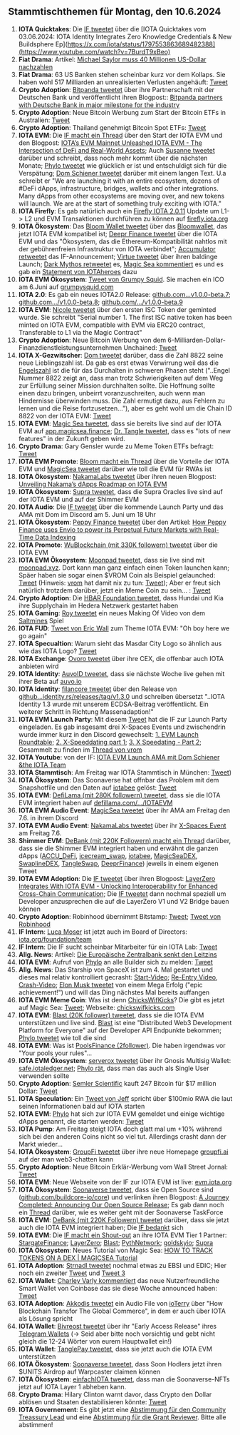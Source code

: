 ## Stammtischthemen für Montag, den 10.6.2024

1. **IOTA Quicktakes**: Die [IF tweetet](https://x.com/iota/status/1797553863689482388) über die [IOTA Quicktakes vom 03.06.2024: IOTA Identity Integrates Zero Knowledge Credentials & New Buildsphere Ep](https://x.com/iota/status/1797553863689482388](https://www.youtube.com/watch?v=7BurdT9xBeo)
2. **Fiat Drama**: Artikel: [Michael Saylor muss 40 Millionen US-Dollar nachzahlen](https://www.btc-echo.de/schlagzeilen/michael-saylor-muss-40-millionen-us-dollar-nachzahlen-185819/)
3. **Fiat Drama**: 63 US Banken stehen scheinbar kurz vor dem Kollaps. Sie haben wohl 517 Milliarden an unrealisierten Verlusten angehäuft: [Tweet](https://x.com/burrytracker/status/1797783327631364185)
4. **Crypto Adoption**: [Bitpanda tweetet](https://x.com/Bitpanda_global/status/1797890650806853752) über ihre Partnerschaft mit der Deutschen Bank und veröffentlicht ihren Blogpost:: [Bitpanda partners with Deutsche Bank in major milestone for the industry](https://blog.bitpanda.com/en/bitpanda-partners-deutsche-bank-major-milestone-industry)
5. **Crypto Adoption**: Neue Bitcoin Werbung zum Start der Bitcoin ETFs in Australien: [Tweet](https://x.com/blocktrainer/status/1797751898969129164)
6. **Crypto Adoption**: Thailand genehmigt Bitcoin Spot ETFs: [Tweet](https://x.com/BitcoinMagazine/status/1797926469509038476)
7. **IOTA EVM**: Die [IF macht ein Thread](https://x.com/iota/status/1797984324119101845) über den Start der IOTA EVM und den Blogpost: [IOTA’s EVM Mainnet Unleashed IOTA EVM - The Intersection of DeFi and Real-World Assets](https://blog.iota.org/iotas-evm-mainnet-launch/); Auch [Susanne tweetet](https://x.com/SusanneKrone/status/1797987363987288374) darüber und schreibt, dass noch mehr kommt über die nächsten Monate; [Phylo tweetet](https://x.com/PhyloIota/status/1797996682329936230) wie glücklich er ist und entschuldigt sich für die Verspätung; [Dom Schiener tweetet](https://x.com/DomSchiener/status/1798003064265216185) darüber mit einem langen Text. U.a schreibt er "We are launching it with an entire ecosystem, dozens of #DeFi dApps, infrastructure, bridges, wallets and other integrations. Many dApps from other ecosystems are moving over, and new tokens will launch. We are at the start of something truly exciting with IOTA." 
8. **IOTA Firefly**: Es gab natürlich auch ein [Firefly IOTA 2.0.11](https://github.com/iotaledger/firefly/releases) Update um L1-> L2 und EVM Transaktionen durchführen zu können auf [firefly.iota.org](https://firefly.iota.org/)
9. **IOTA Ökosystem**: Das [Bloom Wallet tweetet](https://x.com/bloomwalletio/status/1797985291720094095) über das [Bloomwallet](https://bloomwallet.io/), das jetzt IOTA EVM kompatibel ist; [Deepr Finance tweetet](https://x.com/DeeprFinance/status/1797986736355541208) über die IOTA EVM und das "Ökosystem, das die Ethereum-Kompatibilität nahtlos mit der gebührenfreien Infrastruktur von IOTA verbindet"; [Accumulator retweetet](https://x.com/ACCU_DeFi/status/1797987452755534290) das IF-Announcement; [Virtue tweetet](https://x.com/Virtue_Money/status/1797993210771341690) über ihren baldinge Launch; [Dark Mythos retweetet](https://x.com/DarkMythosIOTA/status/1797986810712264723) es, [Magic Sea kommentiert](https://x.com/MagicSeaDEX/status/1797992632351953220) es und es gab ein [Statement von IOTAheroes](https://x.com/IotaHeroes/status/1798278028331733180) dazu
10. **IOTA EVM Ökosystem**:  [Tweet von Grumpy Squid](https://x.com/Grumpy__Squid/status/1797994002723274856). Sie machen ein ICO am 6.Juni auf [grumpysquid.com](grumpysquid.com)
11. **IOTA 2.0**: Es gab ein neues IOTA2.0 Release: [github.com...v1.0.0-beta.7](https://github.com/iotaledger/iota-core/releases/tag/v1.0.0-beta.7); [github.com.../v1.0.0-beta.8](https://github.com/iotaledger/iota-core/releases/tag/v1.0.0-beta.8); [github.com/.../v1.0.0-beta.9](https://github.com/iotaledger/iota-core/releases/tag/v1.0.0-beta.9)
12. **IOTA EVM**: [Nicole tweetet](https://x.com/cheerful_nicole/status/1797993816437531116) über den ersten ISC Token der geminted wurde. Sie schreibt "Serial number 1. The first ISC native token has been minted on IOTA EVM, compatible with EVM via ERC20 contract, Transferable to L1 via the Magic Contract"
13. **Crypto Adoption**: Neue Bitcoin Werbung von dem 6-Milliarden-Dollar-Finanzdienstleistungsunternehmen Unchained: [Tweet](https://x.com/BitcoinMagazine/status/1798412802400329982)
14. **IOTA X-Gezwitscher**: [Dom tweetet](https://x.com/DomSchiener/status/1797999455951843337) darüber, dass die Zahl 8822 seine neue Lieblingszahl ist. Da gab es erst etwas Verwirrung weil das die [Engelszahl](https://sternenpfade.com/engelszahl-8822-bedeutung) ist die für das Durchalten in schweren Phasen steht ("..Engel Nummer 8822 zeigt an, dass man trotz Schwierigkeiten auf dem Weg zur Erfüllung seiner Mission durchhalten sollte. Die Hoffnung sollte einen dazu bringen, unbeirrt voranzuschreiten, auch wenn man Hindernisse überwinden muss. Die Zahl ermutigt dazu, aus Fehlern zu lernen und die Reise fortzusetzen..."), aber es geht wohl um die Chain ID 8822 von der IOTA EVM: [Tweet](https://x.com/_Chris_Cowell/status/1798011545928245549)
15. **IOTA EVM**: [Magic Sea tweetet](https://x.com/MagicSeaDEX/status/1797985944735293538), dass sie bereits live sind auf der IOTA EVM auf [app.magicsea.finance](https://app.magicsea.finance/liquidityv3); [Dr. Tangle tweetet](https://x.com/dr_tangle/status/1797987377375531187), dass es "lots of new features" in der Zukunft geben wird.
16. **Crypto Drama**: Gary Gensler wurde zu Meme Token ETFs befragt: [Tweet](https://x.com/Cointelegraph/status/1798370698550743428)
17. **IOTA EVM Promote**: [Bloom macht ein Thread](https://x.com/bloomwalletio/status/1798344580146008500) über die Vorteile der IOTA EVM und [MagicSea tweetet](https://x.com/MagicSeaDEX/status/1798652300006756781) darüber wie toll die EVM für RWAs ist
18. **IOTA Ökosystem**: [NakamaLabs tweetet](https://x.com/Nakama_Labs/status/1798015101858943224) über ihren neuen Blogpost: [Unveiling Nakama’s dApps Roadmap on IOTA EVM](https://medium.com/@NakamaLabs/unveiling-nakamas-dapps-roadmap-on-iota-evm-c08eb009df46)
19. **IOTA Ökosystem**: [Supra tweetet](https://x.com/SUPRA_Labs/status/1798032507595833546), dass die Supra Oracles live sind auf der IOTA EVM und auf der Shimmer EVM
20. **IOTA Audio**: Die [IF tweetet](https://x.com/iota/status/1798037089713598821) über die kommende Launch Party und das AMA mit Dom im Discord am 5. Juni um 18 Uhr
21. **IOTA Ökosystem**: [Peppy Finance tweetet](https://x.com/Peppy_finance/status/1798011809439584727) über den Artikel: [How Peppy Finance uses Envio to power its Perpetual Future Markets with Real-Time Data Indexing](https://docs.envio.dev/blog/envio-real-time-indexing-powers-peppy-finance)
22. **IOTA Promote**: [WuBlockchain (mit 330K followern) tweetet](https://x.com/WuBlockchain/status/1797984708514762840) über die IOTA EVM
23. **IOTA EVM Ökosystem**: [Moonpad tweetet](https://x.com/MoonpadXYZ/status/1798244724404531657), dass sie live sind mit [moonpad.xyz](https://moonpad.xyz/). Dort kann man ganz einfach einen Token launchen kann; Späer haben sie sogar einen $VROM Coin als Beispiel gelaunched: [Tweet](https://x.com/MoonpadXYZ/status/1798257655951302760) (Hinweis: [vrom](https://x.com/Vrom14286662) hat damit nix zu tun: [Tweet](https://x.com/Vrom14286662/status/1798263887751741783)); Aber er freut sich natürlich trotzdem darüber, jetzt ein Meme Coin zu sein... : [Tweet](https://x.com/Vrom14286662/status/1799376134272135445)
24. **Crypto Adoption**: Die [HBAR Foundation tweetet](https://x.com/HBAR_foundation/status/1797660208111460828), dass Hundai und Kia ihre Supplychain im Hedera Netzwerk gestartet haben
25. **IOTA Gaming**: [Roy tweetet](https://x.com/SaltminesRoy/status/1798177921221505100) ein neues Making Of Video von dem [Saltmines](https://x.com/SaltminesCo) Spiel
26. **IOTA FUD**: [Tweet von Eric Wall](https://x.com/ercwl/status/1798089308487700740) zum Theme IOTA EVM: "Oh boy here we go again"
27. **IOTA Specualtion**: Warum sieht das Masdar City Logo so ähnlich aus wie das IOTA Logo? [Tweet](https://x.com/Vrom14286662/status/1798321319131717886)
28. **IOTA Exchange**: [Ovoro tweetet](https://x.com/AppOvoro/status/1798293717322813864) über ihre CEX, die offenbar auch IOTA anbieten wird
29. **IOTA Identity**: [AuvoID tweetet](https://x.com/AuvoDigital/status/1798320601247232467), dass sie nächste Woche live gehen mit ihrer Beta auf [auvo.io](https://auvo.io/)
30. **IOTA Identity**: [filancore tweetet](https://x.com/FilancoreGmbH/status/1798327744532770947) über den Release von [github...identity.rs/releases/tag/v1.3.0](https://github.com/iotaledger/identity.rs/releases/tag/v1.3.0) und schreiben übersetzt "..IOTA Identity 1.3 wurde mit unserem ECDSA-Beitrag veröffentlicht. Ein weiterer Schritt in Richtung Massenadaption!"
31. **IOTA EVM Launch Party**: Mit diesem [Tweet](https://x.com/iota/status/1798022016588484892) hat die IF zur Launch Party eingeladen. Es gab insgesamt drei X-Spaces Events und zwischendrin wurde immer kurz in den Discord gewechselt: [1. EVM Launch Roundtable](https://x.com/iota/status/1798386742925660624); [2. X-Speeddating part 1](https://x.com/iota/status/1798401913542840509); [3. X Speedating - Part 2](https://x.com/iota/status/1798414453765185621); Gesammelt zu finden im [Thread von vrom](https://x.com/Vrom14286662/status/1798616980158910733)
32. **IOTA Youtube**: von der IF: [IOTA EVM Launch AMA mit Dom Schiener &the IOTA Team](https://youtu.be/_W1XBAhiTe8?si=hHf4CsLh3JP1ag2w)
33. **IOTA Stammtisch**: Am Freitag war IOTA Stammtisch in München: [Tweet](https://x.com/IotaMunchen/status/1799409130668720566))
34. **IOTA Ökosystem**: Das Soonaverse hat offnbar das Problem mit dem Snapshotfile und den Daten auf [iotabee](https://x.com/iotabee) gelöst: [Tweet](https://x.com/soon_labs/status/1798445506777227605)
35. **IOTA EVM**:  [DefiLama (mit 280K followern) tweetet](https://x.com/DefiLlama/status/1798444832165413321), dass sie die IOTA EVM integriert haben auf [defillama.com/.../IOTAEVM](https://defillama.com/chain/IOTA%20EVM)
36. **IOTA EVM Audio Event**: [MagicSea tweetet](https://x.com/MagicSeaDEX/status/1798595682015789533) über ihr AMA am Freitag den 7.6. in ihrem Discord
37. **IOTA EVM Audio Event**: [NakamaLabs tweetet](https://x.com/Nakama_Labs/status/1798380988889719069) über ihr [X-Spaces Event](https://x.com/i/spaces/1YpKkwZAeZEKj) am Freitag 7.6.
38. **Shimmer EVM**: [DeBank (mit 220K Followern) macht ein Thread](https://x.com/DeBankDeFi/status/1798683775616024961) darüber, dass sie die Shimmer EVM integriert haben und erwähnt die ganzen dApps ([ACCU_DeFi](https://x.com/ACCU_DeFi), [icecream_swap](https://x.com/icecream_swap), [iotabee](https://x.com/iotabee), [MagicSeaDEX](https://x.com/MagicSeaDEX), [SwaplineDEX](https://x.com/SwaplineDEX), [TangleSwap](https://x.com/TangleSwap), [DeeprFinance](https://x.com/DeeprFinance)) jeweils in einem eigenen Tweet
39. **IOTA EVM Adoption**: Die [IF tweetet](https://x.com/iota/status/1798640987188969633) über ihren Blogpost: [LayerZero Integrates With IOTA EVM - Unlocking Interoperability for Enhanced Cross-Chain Communication](https://blog.iota.org/layerzero-integrates-with-iota-evm/); Die [IF tweetet](https://x.com/iota/status/1798640993581084770) dann nochmal speziell um Developer anzusprechen die auf die LayerZero V1 und V2 Bridge bauen können
40. **Crypto Adoption**: Robinhood übernimmt Bitstamp: [Tweet](https://x.com/BitcoinMagazine/status/1798684703416803495); [Tweet von Robinhood](https://x.com/RobinhoodApp/status/1798672303519342898)
41. **IF Intern**: [Luca Moser](https://x.com/luca__moser) ist jetzt auch im Board of Directors: [iota.org/foundation/team](https://www.iota.org/foundation/team)
42. **IF Intern**: Die IF sucht scheinbar Mitarbeiter für ein IOTA Lab: [Tweet](https://x.com/bennnni_web3/status/1798699351990255847)
43. **Allg. News**: Artikel: [Die Europäische Zentralbank senkt den Leitzins](https://www.btc-echo.de/schlagzeilen/ezb-europaeische-zentralbank-senkt-leitzins-so-reagiert-bitcoin-185997/)
44. **IOTA EVM**: Aufruf von [Phylo](https://x.com/PhyloIota) an alle Builder sich zu melden: [Tweet](https://x.com/PhyloIota/status/1798716502956515431)
45. **Allg. News**: Das Starship von SpaceX ist zum 4. Mal gestartet und dieses mal relativ kontrolliert gecrasht: [Start-Video](https://x.com/SpaceX/status/1798699175573700929); [Re-Entry Video](https://x.com/SawyerMerritt/status/1798718420147716545), [Crash-Video](https://x.com/SpaceX/status/1798701489097183286); [Elon Musk tweetet](https://x.com/elonmusk/status/1798718549307109867) von einem Mega Erfolg ("epic achievement!") und will das Ding nächstes Mal bereits auffangen
46. **IOTA EVM Meme Coin**: Was ist denn [ChicksWifKicks](https://x.com/ChicksWifKicks)? Die gibt es jetzt auf Magic Sea: [Tweet](https://x.com/ChicksWifKicks/status/1798075569059528873); Webseite: [chickswifkicks.com](https://chickswifkicks.com/)
47. **IOTA EVM**: [Blast (20K follower) tweetet](https://x.com/BlastAPI/status/1798677298813489359), dass sie die IOTA EVM unterstützen und live sind. [Blast](https://blastapi.io/welcome) ist eine "Distributed Web3 Development Platform for Everyone" auf der Developer API Endpunkte bekommen; [Phylo tweetet](https://x.com/PhyloIota/status/1798720110838128707) wie toll die sind
48. **IOTA EVM**: Was ist [PoolsFinance (2follower)](https://x.com/PoolsFinance/status/1798717126326509888). Die haben irgendwas vor "Your pools your rules"...
49. **IOTA EVM Ökosystem**: [serverox tweetet](https://x.com/servrox/status/1798974875845173309) über ihr Gnosis Multisig Wallet: [safe.iotaledger.net](https://safe.iotaledger.net/welcome); [Phylo rät](https://x.com/PhyloIota/status/1798975718149472400), dass man das auch als Single User verwenden sollte
50. **Crypto Adoption**: [Semler Scientific](https://www.semlerscientific.com/) kauft 247 Bitcoin für $17 million Dollar: [Tweet](https://x.com/BitcoinMagazine/status/1798841031880040487)
51. **IOTA Speculation**: Ein [Tweet von Jeff](https://x.com/_JeffR/status/1798766360522264839) spricht über $100mio RWA die laut seinen Informationen bald auf IOTA starten
52. **IOTA EVM**: [Phylo](https://x.com/PhyloIota) hat sich zur IOTA EVM gemeldet und einige wichtige dApps genannt, die starten werden: [Tweet](https://x.com/criptosimpatic/status/1798813303348875358)
53. **IOTA Pump**: Am Freitag steigt IOTA doch glatt mal um +10% während sich bei den anderen Coins nicht so viel tut. Allerdings crasht dann der Markt wieder...
54. **IOTA Ökosystem**: [GroupFi tweetet](https://x.com/groupfi_ai/status/1798984816458928296) über ihre neue Homepage [groupfi.ai](https://groupfi.ai/) auf der man web3-chatten kann
55. **Crypto Adoption**: Neue Bitcoin Erklär-Werbung vom Wall Street Jornal: [Tweet](https://x.com/BitcoinMagazine/status/1798766978779500816)
56. **IOTA EVM**: Neue Webseite von der IF zur IOTA EVM ist live: [evm.iota.org](https://evm.iota.org/)
57. **IOTA Ökosystem**: [Soonaverse tweetet](https://x.com/soon_labs/status/1798991797668237618), dass sie Open Source sind ([github.com/buildcore-io/core](https://github.com/buildcore-io/core)) und verlinken ihren Blogpost: [A Journey Completed: Announcing Our Open Source Release](https://soonlabs.medium.com/a-journey-completed-announcing-our-open-source-release-986591841863); Es gab dann noch ein [Thread](https://x.com/SoonaverseTF/status/1799557136118145296) darüber, wie es weiter geht mit der Soonaverse TaskForce
58. **IOTA EVM**: [DeBank (mit 220K Followern) tweetet](https://x.com/DeBankDeFi/status/1799061202146152851) darüber, dass sie jetzt auch die IOTA EVM integriert haben; Die [IF bedankt](https://x.com/iota/status/1799063843890491894) sich
59. **IOTA EVM**: Die [IF macht ein Shout-out](https://x.com/iota/status/1799048699751862348) an ihre IOTA EVM Tier 1 Partner: [StargateFinance](https://x.com/StargateFinance); [LayerZero](https://x.com/LayerZero_Labs); [Blast](https://x.com/BlastAPI); [PythNetwork](https://x.com/PythNetwork); [goldskyio](https://x.com/goldskyio); [Supra](https://x.com/SUPRA_Labs)
60. **IOTA Ökosystem**:  Neues Tutorial von Magic Sea: [HOW TO TRACK TOKENS ON A DEX | MAGICSEA Tutorial](https://www.youtube.com/watch?v=Du3PKr17x4w)
61. **IOTA Adoption**: [Strnadl tweetet](https://x.com/archimate/status/1799481031415984325) nochmal etwas zu EBSI und EDIC; Hier noch ein zweiter [Tweet](https://x.com/archimate/status/1799527476999155968) und [Tweet 3](https://x.com/archimate/status/1799528198494920831)
62. **IOTA Wallet**: [Charley Varly kommentiert](https://x.com/c_varley/status/1799381231190077694) das neue Nutzerfreundliche Smart Wallet von Coinbase das sie diese Woche announced haben: [Tweet](https://x.com/CoinbaseWallet/status/1798363214901837884)
63. **IOTA Adoption**: [Akkodis tweetet](https://x.com/akkodis_global/status/1799177234990686375) ein Audio File von [ioTerry](https://x.com/io_terry) über "How Blockchain Transfor The Global Commerce", in dem er auch über IOTA als Lösung spricht
64. **IOTA Wallet**: [Bivreost tweetet](https://x.com/bivreost/status/1799788862119747996) über ihr "Early Access Release" ihres [Telegram Wallets](https://t.me/bivreost_bot/wallet?startapp=refferal=457645648) (-> Seid aber bitte noch vorsichtig und gebt nicht gleich die 12-24 Wörter von eurem Hauptwallet ein!)
65. **IOTA Wallet**: [TanglePay tweetet](https://x.com/tanglepaycom/status/1800020765611532300), dass sie jetzt auch die IOTA EVM unterstützen
66. **IOTA Ökosystem**: [Soonaverse tweetet](https://x.com/tanglepaycom/status/1800020765611532300), dass Soon Hodlers jetzt ihren $UNITS Airdrop auf Warpcaster claimen können 
67. **IOTA Ökosystem**: [einfachIOTA tweetet](https://x.com/einfachIOTA/status/1799750431343796485), dass man die Soonaverse-NFTs jetzt auf IOTA Layer 1 abheben kann. 
68. **Crypto Drama**: Hilary Clinton warnt davor, dass Crypto den Dollar ablösen und Staaten destabilisieren könnte: [Tweet](https://x.com/Vivek4real_/status/1799951488090816610)
69. **IOTA Governement**: Es gibt jetzt eine [Abstimmung für den Community Treassury Lead](https://govern.iota.org/t/sgp-0011-tangle-community-grant-committee-lead-selection/1748) und eine [Abstimmung für die Grant Reviewer](https://govern.iota.org/t/sgp-0010-tangle-community-grant-committee-grant-reviewer-selection/1747). Bitte alle abstimmen!
